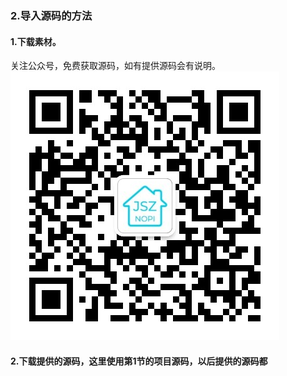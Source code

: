 ### 2.导入源码的方法
#### 1.下载素材。
关注公众号，免费获取源码，如有提供源码会有说明。
![title](https://raw.githubusercontent.com/JSZNopi/JSZImage/master/gitnote/2019/10/30/WXCODE-1572446034519.jpeg)

#### 2.下载提供的源码，这里使用第1节的项目源码，以后提供的源码都